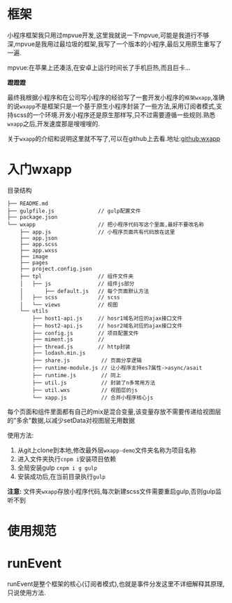 
# 框架
小程序框架我只用过mpvue开发,这里我就说一下mpvue,可能是我道行不够深,mpvue是我用过最垃圾的框架,我写了一个版本的小程序,最后又用原生重写了一遍.

mpvue:在苹果上还凑活,在安卓上运行时间长了手机巨热,而且巨卡...
  
**蹬蹬蹬** 

最终我根据小程序和在公司写小程序的经验写了一套开发小程序的`框架wxapp`,准确的说`wxapp`不是框架只是一个基于原生小程序封装了一些方法,采用订阅者模式,支持scss的一个环境.开发小程序还是原生那样写,只不过需要遵循一些规则.熟悉`wxapp`之后,开发速度那是嗖嗖嗖的.

关于`wxapp`的介绍和说明这里就不写了,可以在github上去看.地址:[github:wxapp](https://github.com/JRE-Sun/wxapp-demo)

# 入门wxapp

目录结构

```
├── README.md
├── gulpfile.js              // gulp配置文件
├── package.json
└── wxapp                    // 把小程序代码写这个里面,最好不要改名称
    ├── app.js               // 小程序页面共有代码放在这里
    ├── app.json
    ├── app.scss
    ├── app.wxss
    ├── image
    ├── pages
    ├── project.config.json
    ├── tpl                  // 组件文件夹  
    │   ├── js               // 组件js部分
    │       ├── default.js   // 每个页面默认方法
    │   ├── scss             // scss
    │   └── views            // 视图 
    └── utils                
        ├── host1-api.js     // hosr1域名对应的ajax接口文件
        ├── host2-api.js     // hosr2域名对应的ajax接口文件
        ├── config.js        // 项目配置文件
        ├── miment.js        // 
        ├── thread.js        // http封装
        ├── lodash.min.js
        ├── share.js          // 页面分享逻辑
        ├── runtime-module.js // 让小程序支持es7属性->async/asait
        ├── runtime.js        // 同上
        ├── util.js           // 封装了n多常用方法           
        ├── util.wxs          // 视图层的js
        └── xapp.js           // 合并小程序核心js
```



每个页面和组件里面都有自己的mix是混合变量,该变量存放不需要传递给视图层的"多余"数据,以减少setData对视图层无用数据

使用方法:
1. 从git上clone到本地,修改最外层`wxapp-demo`文件夹名称为项目名称
2. 进入文件夹执行`cnpm i`安装项目依赖
3. 全局安装gulp `cnpm i g gulp`
4. 安装成功后,在当前目录执行`gulp`

**注意:** 文件夹`wxapp`存放小程序代码,每次新建scss文件需要重启gulp,否则gulp监听不到

# 使用规范


# runEvent
runEvent是整个框架的核心(订阅者模式),也就是事件分发这里不详细解释其原理,只说使用方法.
